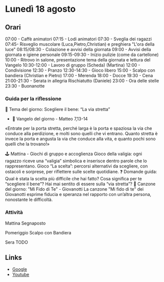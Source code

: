 # Lunedì 18 agosto

## Orari
07:00 - Caffè animatori
07:15 - Lodi animatori
07:30 - Sveglia dei ragazzi
07:45- Risveglio muscolare (Luca,Pietro,Christian) e preghiera "L'ora della luce"
08:15/08:30 - Colazione e avvisi della giornata
09:00 - Avvisi della giornata e igiene personale
09:15-09:30 - Inizio pulizie (come da cartellone)
10:00 - Ritrovo in salone, presentazione tema della giornata e lettura del Vangelo
10:30-12:00 - Lavoro di gruppo (Scheda) (Martina)
12:00 - Condivisione
12:30 - Pranzo
12:30-14:30 - Gioco libero
15:00 - Scalpo con bandiera (Christian e Pietro)
17:00 - Merenda
18:00 - Docce
19:30 - Cena
21:00-21:30 - Serata in allegria Rischiatutto (Daniele)
23:00 - Ora delle stelle
23:30 - Buonanotte

### Guida per la riflessione

🌟 Tema del giorno:
Scegliere il bene: “La via stretta”

- 📖 Vangelo del giorno - Matteo 7,13-14

«Entrate per la porta stretta, perché larga è la porta e spaziosa la via che conduce alla perdizione, e molti sono quelli che vi entrano. Quanto stretta è invece la porta e angusta la via che conduce alla vita, e quanto pochi sono quelli che la trovano!»

🕹️ Mattina - Giochi di gruppo e accoglienza
Gioco della valigia: ogni ragazzo riceve una “valigia” simbolica e inserisce dentro parole che lo rappresentano.
Gioco “La scelta”: percorsi alternativi da scegliere, con ostacoli e sorprese, per riflettere sulle scelte quotidiane.
❓ Domande guida:
Qual è stata la scelta più difficile che hai fatto?
Cosa significa per te “scegliere il bene”?
Hai mai sentito di essere sulla “via stretta”?
🎵 Canzone del giorno:
"Mi Fido di Te" - Giovanotti
La canzone "Mi fido di te" dei Giovanotti esprime fiducia e speranza nel rapporto con un’altra persona, nonostante le difficoltà.



### Attività
 
 

Mattina
Segnaposto

Pomeriggio
Scalpo con Bandiera

Sera
TODO



## Links
 
 
- [Google](https://www.google.com)
- [Youtube](https://www.youtube.com)